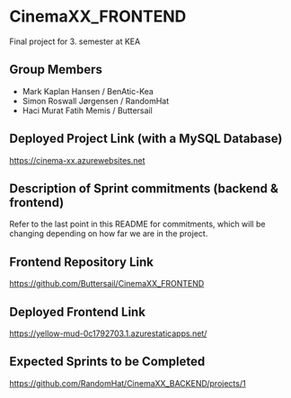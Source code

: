 # CinemaXX_FRONTEND
Final project for 3. semester at KEA

## Group Members
- Mark Kaplan Hansen / BenAtic-Kea
- Simon Roswall Jørgensen / RandomHat
- Haci Murat Fatih Memis / Buttersail

## Deployed Project Link (with a MySQL Database)
https://cinema-xx.azurewebsites.net

## Description of Sprint commitments (backend & frontend)
Refer to the last point in this README for commitments, which will be changing depending on how far we are in the project.

## Frontend Repository Link
https://github.com/Buttersail/CinemaXX_FRONTEND

## Deployed Frontend Link
https://yellow-mud-0c1792703.1.azurestaticapps.net/

## Expected Sprints to be Completed
https://github.com/RandomHat/CinemaXX_BACKEND/projects/1
